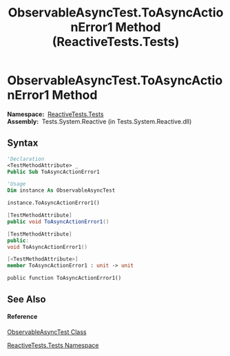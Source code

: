 ﻿---
title: ObservableAsyncTest.ToAsyncActionError1 Method  (ReactiveTests.Tests)
TOCTitle: ToAsyncActionError1 Method
ms:assetid: M:ReactiveTests.Tests.ObservableAsyncTest.ToAsyncActionError1
ms:mtpsurl: https://msdn.microsoft.com/en-us/library/reactivetests.tests.observableasynctest.toasyncactionerror1(v=VS.103)
ms:contentKeyID: 36620422
ms.date: 06/28/2011
mtps_version: v=VS.103
f1_keywords:
- ReactiveTests.Tests.ObservableAsyncTest.ToAsyncActionError1
dev_langs:
- CSharp
- JScript
- VB
- FSharp
- c++
---

# ObservableAsyncTest.ToAsyncActionError1 Method

**Namespace:**  [ReactiveTests.Tests](hh289046\(v=vs.103\).md)  
**Assembly:**  Tests.System.Reactive (in Tests.System.Reactive.dll)

## Syntax

``` vb
'Declaration
<TestMethodAttribute> _
Public Sub ToAsyncActionError1
```

``` vb
'Usage
Dim instance As ObservableAsyncTest

instance.ToAsyncActionError1()
```

``` csharp
[TestMethodAttribute]
public void ToAsyncActionError1()
```

``` c++
[TestMethodAttribute]
public:
void ToAsyncActionError1()
```

``` fsharp
[<TestMethodAttribute>]
member ToAsyncActionError1 : unit -> unit 
```

``` jscript
public function ToAsyncActionError1()
```

## See Also

#### Reference

[ObservableAsyncTest Class](hh314747\(v=vs.103\).md)

[ReactiveTests.Tests Namespace](hh289046\(v=vs.103\).md)

